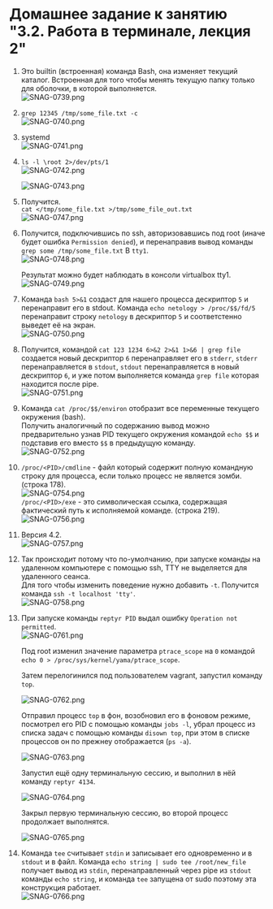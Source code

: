 # Домашнее задание к занятию "3.2. Работа в терминале, лекция 2"

1. Это builtin (встроенная) команда Bash, она изменяет текущий каталог. Встроенная для того чтобы менять текущую папку только для оболочки, в которой выполняется.      
   ![SNAG-0739.png](SNAG-0739.png)  
   
1. `grep 12345 /tmp/some_file.txt -c`  
   ![SNAG-0740.png](SNAG-0740.png)  
   
1. systemd  
   ![SNAG-0741.png](SNAG-0741.png)  
   
1. `ls -l \root 2>/dev/pts/1`  
   ![SNAG-0742.png](SNAG-0742.png)  
   
   ![SNAG-0743.png](SNAG-0743.png)  
   
1. Получится.  
   `cat </tmp/some_file.txt >/tmp/some_file_out.txt`  
   ![SNAG-0747.png](SNAG-0747.png)  
   
1. Получится, подключившись по ssh, авторизовавшись под root (иначе будет ошибка `Permission denied`), и перенаправив вывод команды `grep some /tmp/some_file.txt` В `tty1`.  
   ![SNAG-0748.png](SNAG-0748.png)  
   
   Результат можно будет наблюдать в консоли virtualbox tty1.  
   ![SNAG-0749.png](SNAG-0749.png)  
   
1. Команда `bash 5>&1` cоздаст для нашего процесса дескриптор  `5` и перенаправит его в stdout. Команда `echo netology > /proc/$$/fd/5` перенаправит строку `netology` в дескриптор `5` и соответстенно выведет её на экран.  
   ![SNAG-0750.png](SNAG-0750.png)  
   
1.  Получится, командой `cat 123 1234 6>&2 2>&1 1>&6 | grep file` создается новый дескриптор `6` перенаправляет его в `stderr`, `stderr` перенаправляется в `stdout`, `stdout`  перенаправляется в новый дескриптор `6`, и уже потом выполняется команда `grep file` которая находится после pipe.  
   ![SNAG-0751.png](SNAG-0751.png)  
   
1. Команда `cat /proc/$$/environ` отобразит все переменные текущего окружения (bash).  
   Получить аналогичный по содержанию вывод можно предварительно узнав PID текущего окружения командой `echo $$` и подставив его вместо `$$` в предыдущую команду.  
   ![SNAG-0752.png](SNAG-0752.png)  
   
1. `/proc/<PID>/cmdline` - файл который содержит полную командную строку для процесса, если только процесс не является зомби. (строка 178).  
   ![SNAG-0754.png](SNAG-0754.png)  
   `/proc/<PID>/exe` - это символическая ссылка, содержащая фактический путь к исполняемой команде. (строка 219).  
   ![SNAG-0756.png](SNAG-0756.png)  
   
1. Версия 4.2.  
   ![SNAG-0757.png](SNAG-0757.png)  
   
1. Так происходит потому что по-умолчанию, при запуске команды на удаленном компьютере с помощью ssh, TTY не выделяется для удаленного сеанса.  
   Для того чтобы изменить поведение нужно добавить `-t`. Получится команда `ssh -t localhost 'tty'`.  
   ![SNAG-0758.png](SNAG-0758.png)  

1. При запуске команды `reptyr PID` выдал ошибку `Operation not permitted`.  
   ![SNAG-0761.png](SNAG-0761.png)  
   
   Под root изменил значение параметра `ptrace_scope` на `0` командой `echo 0 > /proc/sys/kernel/yama/ptrace_scope`.  
   
   Затем перелогинился под пользователем vagrant, запустил команду `top`.  
   
   ![SNAG-0762.png](SNAG-0762.png)  
   
   Отправил процесс `top` в фон, возобновил его в фоновом режиме, посмотрел его PID с помощью команды `jobs -l`, убрал процесс из списка задач с помощью команды `disown top`, при этом в списке процессов он по прежнеу отображается (`ps -a`).  
   
   ![SNAG-0763.png](SNAG-0763.png)  
   
   Запустил ещё одну терминальную сессию, и выполнил в нёй команду `reptyr 4134`.  
   
   ![SNAG-0764.png](SNAG-0764.png)  
   
   Закрыл первую терминальную сессию, во второй процесс продолжает выполнятся.  
   
   ![SNAG-0765.png](SNAG-0765.png)  
   
1. Команда `tee` считывает `stdin` и записывает его одновременно и в `stdout` и в файл. Команда `echo string | sudo tee /root/new_file` получает вывод из `stdin`, перенаправленный через pipe из `stdout` команды `echo string`, и команда `tee` запущена от sudo поэтому эта конструкция  работает.  
   ![SNAG-0766.png](SNAG-0766.png)